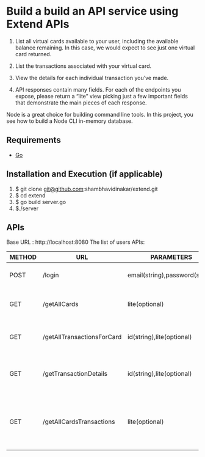 # Build a build an API service using Extend APIs

1. List all virtual cards available to your user, including the available balance remaining. In this case, we would expect to see just one virtual card returned.

2. List the transactions associated with your virtual card.

3. View the details for each individual transaction you’ve made.

4. API responses contain many fields. For each of the endpoints you expose, please return a “lite” view picking just a few important fields that demonstrate the main pieces of each response.

Node is a great choice for building command line tools.
In this project, you see how to build a Node CLI in-memory database.

## Requirements
* [Go](https://go.dev/)

## Installation and Execution (if applicable)

1. $ git clone git@github.com:shambhavidinakar/extend.git
2. $ cd extend
3. $ go build server.go 
4. $./server

## APIs

Base URL : http://localhost:8080
The list of users APIs:

|METHOD|URL|PARAMETERS|DESCRIPTION|
|------|---|---------------|----------------------------------|
|POST|/login |email(string),password(string) | Login with email and password |
|GET|/getAllCards |lite(optional) | Get all cards of the user(logged in) |
|GET|/getAllTransactionsForCard | id(string),lite(optional)| Get all transactions of given card id |
|GET|/getTransactionDetails | id(string),lite(optional) | Get all transaction details of given transaction id |
|GET|/getAllCardsTransactions | lite(optional) | Get all cards and all transactions of each card of the user(logged in)|

